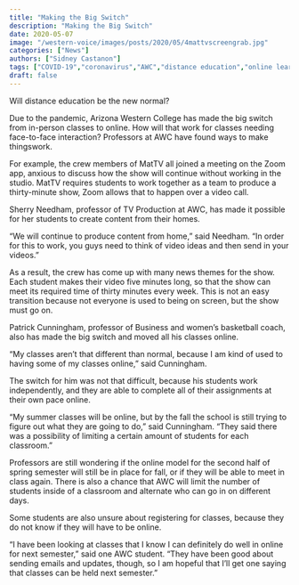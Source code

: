 ```yaml
---
title: "Making the Big Switch"
description: "Making the Big Switch"
date: 2020-05-07
image: "/western-voice/images/posts/2020/05/4mattvscreengrab.jpg"
categories: ["News"]
authors: ["Sidney Castanon"]
tags: ["COVID-19","coronavirus","AWC","distance education","online learning"]
draft: false
---
```

Will distance education be the new normal?

Due to the pandemic, Arizona Western College has made the big switch from in-person classes to online. How will that work for classes needing face-to-face interaction? Professors at AWC have found ways to make thingswork.

For example, the crew members of MatTV all joined a meeting on the Zoom app, anxious to discuss how the show will continue without working in the studio. MatTV requires students to work together as a team to produce a thirty-minute show, Zoom allows that to happen over a video call.

Sherry Needham, professor of TV Production at AWC, has made it possible for her students to create content from their homes.

“We will continue to produce content from home,” said Needham. “In order for this to work, you guys need to think of video ideas and then send in your videos.”

As a result, the crew has come up with many news themes for the show. Each student makes their video five minutes long, so that the show can meet its required time of thirty minutes every week. This is not an easy transition because not everyone is used to being on screen, but the show must go on.

Patrick Cunningham, professor of Business and women’s basketball coach, also has made the big switch and moved all his classes online.

“My classes aren’t that different than normal, because I am kind of used to having some of my classes online,” said Cunningham.

The switch for him was not that difficult, because his students work independently, and they are able to complete all of their assignments at their own pace online.

“My summer classes will be online, but by the fall the school is still trying to figure out what they are going to do,” said Cunningham. “They said there was a possibility of limiting a certain amount of students for each classroom.”

Professors are still wondering if the online model for the second half of spring semester will still be in place for fall, or if they will be able to meet in class again. There is also a chance that AWC will limit the number of students inside of a classroom and alternate who can go in on different days.

Some students are also unsure about registering for classes, because they do not know if they will have to be online.

“I have been looking at classes that I know I can definitely do well in online for next semester,” said one AWC student. “They have been good about sending emails and updates, though, so I am hopeful that I’ll get one saying that classes can be held next semester.”